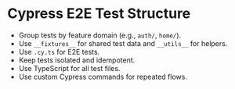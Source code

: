 # Cypress E2E Test Structure

- Group tests by feature domain (e.g., `auth/`, `home/`).
- Use `__fixtures__` for shared test data and `__utils__` for helpers.
- Use `.cy.ts` for E2E tests.
- Keep tests isolated and idempotent.
- Use TypeScript for all test files.
- Use custom Cypress commands for repeated flows.
